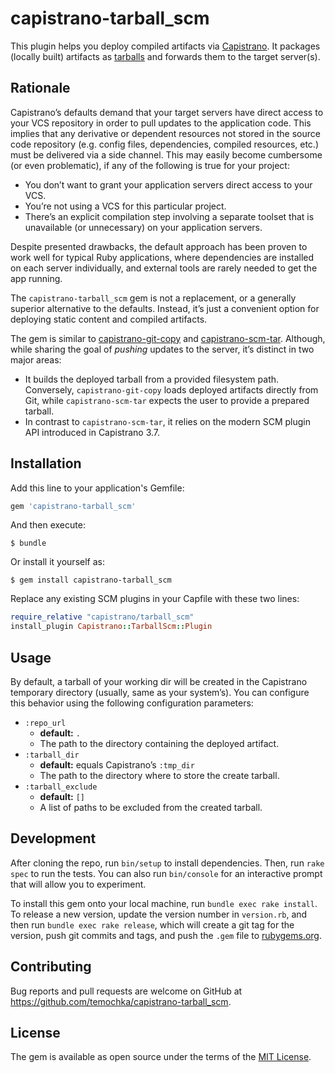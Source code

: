# capistrano-tarball_scm

This plugin helps you deploy compiled artifacts via [Capistrano](http://capistranorb.com). It packages (locally built) artifacts as [tarballs](https://en.wikipedia.org/wiki/Tar_(computing)) and forwards them to the target server(s).

## Rationale

Capistrano’s defaults demand that your target servers have direct access to your VCS repository in order to pull updates to the application code. This implies that any derivative or dependent resources not stored in the source code repository (e.g. config files, dependencies, compiled resources, etc.) must be delivered via a side channel. This may easily become cumbersome (or even problematic), if any of the following is true for your project:

* You don’t want to grant your application servers direct access to your VCS.
* You’re not using a VCS for this particular project.
* There’s an explicit compilation step involving a separate toolset that is unavailable (or unnecessary) on your application servers.

Despite presented drawbacks, the default approach has been proven to work well for typical Ruby applications, where dependencies are installed on each server individually, and external tools are rarely needed to get the app running.

The `capistrano-tarball_scm` gem is not a replacement, or a generally superior alternative to the defaults. Instead, it’s just a convenient option for deploying static content and compiled artifacts.

The gem is similar to [capistrano-git-copy](https://github.com/ydkn/capistrano-git-copy) and [capistrano-scm-tar](https://github.com/ziguzagu/capistrano-scm-tar). Although, while sharing the goal of *pushing* updates to the server, it’s distinct in two major areas:

* It builds the deployed tarball from a provided filesystem path. Conversely, `capistrano-git-copy` loads deployed artifacts directly from Git, while `capistrano-scm-tar` expects the user to provide a prepared tarball.
* In contrast to `capistrano-scm-tar`, it relies on the modern SCM plugin API introduced in Capistrano 3.7.

## Installation

Add this line to your application's Gemfile:

```ruby
gem 'capistrano-tarball_scm'
```

And then execute:

    $ bundle

Or install it yourself as:

    $ gem install capistrano-tarball_scm

Replace any existing SCM plugins in your Capfile with these two lines:

```ruby
require_relative "capistrano/tarball_scm"
install_plugin Capistrano::TarballScm::Plugin
```

## Usage

By default, a tarball of your working dir will be created in the Capistrano temporary directory (usually, same as your system’s). You can configure this behavior using the following configuration parameters:

* `:repo_url`
  * **default:** `.`
  * The path to the directory containing the deployed artifact.
* `:tarball_dir`
  * **default:** equals Capistrano’s `:tmp_dir`
  * The path to the directory where to store the create tarball.
* `:tarball_exclude`
  * **default:** `[]`
  * A list of paths to be excluded from the created tarball.

## Development

After cloning the repo, run `bin/setup` to install dependencies. Then, run `rake spec` to run the tests. You can also run `bin/console` for an interactive prompt that will allow you to experiment.

To install this gem onto your local machine, run `bundle exec rake install`. To release a new version, update the version number in `version.rb`, and then run `bundle exec rake release`, which will create a git tag for the version, push git commits and tags, and push the `.gem` file to [rubygems.org](https://rubygems.org).

## Contributing

Bug reports and pull requests are welcome on GitHub at https://github.com/temochka/capistrano-tarball_scm.


## License

The gem is available as open source under the terms of the [MIT License](http://opensource.org/licenses/MIT).

